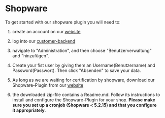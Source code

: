 # Shopware

To get started with our shopware plugin you will need to:

1. create an account on our [website](https://www.aiphilos.com/registrierung)

2. log into our [customer-backend](https://account.aiphilos.com)

3. navigate to "Administration", and then choose "Benutzerverwaltung" and "hinzufügen".

4. Create your fist user by giving them an Username(Benutzername) and Password(Passwort). Then click "Absenden" to save your data.

5. As long as we are waiting for certification by shopware, download our Shopware-Plugin from our [website](https://www.aiphilos.com/shopsysteme)

6. the downloaded zip-file contains a Readme.md. Follow its instructions to install and configure the Shopware-Plugin for your shop. **Please make sure you set up a cronjob (Shopware < 5.2.15) and that you configure it appropriately.**